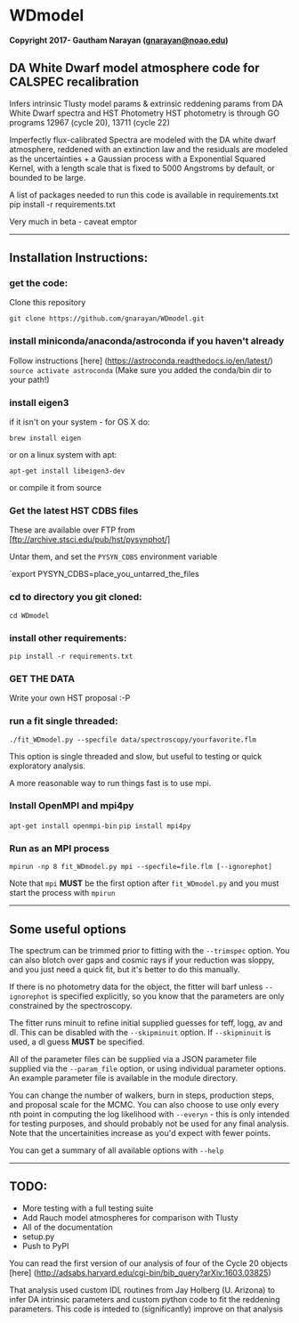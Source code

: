 # WDmodel

__Copyright 2017- Gautham Narayan (gnarayan@noao.edu)__

## DA White Dwarf model atmosphere code for CALSPEC recalibration

Infers intrinsic Tlusty model params & extrinsic reddening params from DA White
Dwarf spectra and HST Photometry HST photometry is through GO programs 12967
(cycle 20),  13711 (cycle 22)

Imperfectly flux-calibrated Spectra are modeled with the DA white dwarf
atmosphere, reddened with an extinction law and the residuals are modeled as
the uncertainties + a Gaussian process with a Exponential Squared Kernel, with
a length scale that is fixed to 5000 Angstroms by default, or bounded to be
large.

A list of packages needed to run this code is available in requirements.txt
pip install -r requirements.txt

Very much in beta - caveat emptor

______

## Installation Instructions:

### get the code:
Clone this repository

`git clone https://github.com/gnarayan/WDmodel.git`

### install miniconda/anaconda/astroconda if you haven't already
Follow instructions [here] (https://astroconda.readthedocs.io/en/latest/)
`source activate astroconda`
(Make sure you added the conda/bin dir to your path!)

### install eigen3
if it isn't on your system - for OS X do:

`brew install eigen`

or on a linux system with apt:

`apt-get install libeigen3-dev`

or compile it from source

### Get the latest HST CDBS files
These are available over FTP from [ftp://archive.stsci.edu/pub/hst/pysynphot/]

Untar them, and set the `PYSYN_CDBS` environment variable

`export PYSYN_CDBS=place_you_untarred_the_files


### cd to directory you git cloned:
`cd WDmodel`

### install other requirements:
`pip install -r requirements.txt`

### GET THE DATA
Write your own HST proposal :-P

### run a fit single threaded:
`./fit_WDmodel.py --specfile data/spectroscopy/yourfavorite.flm`

This option is single threaded and slow, but useful to testing or quick
exploratory analysis.

A more reasonable way to run things fast is to use mpi.

### Install OpenMPI and mpi4py
`apt-get install openmpi-bin`
`pip install mpi4py`


### Run as an MPI process
`mpirun -np 8 fit_WDmodel.py mpi --specfile=file.flm [--ignorephot]`

Note that `mpi` __MUST__ be the first option after `fit_WDmodel.py` and you
must start the process with `mpirun`

______

## Some useful options

The spectrum can be trimmed prior to fitting with the `--trimspec` option. You
can also blotch over gaps and cosmic rays if your reduction was sloppy, and you
just need a quick fit, but it's better to do this manually.

If there is no photometry data for the object, the fitter will barf unless
`--ignorephot` is specified explicitly, so you know that the parameters are
only constrained by the spectroscopy.

The fitter runs minuit to refine initial supplied guesses for teff, logg, av
and dl. This can be disabled with the `--skipminuit` option. If `--skipminuit` is
used, a dl guess __MUST__ be specified.

All of the parameter files can be supplied via a JSON parameter file supplied
via the `--param_file` option, or using individual parameter options. An example
parameter file is available in the module directory.

You can change the number of walkers, burn in steps, production steps, and
proposal scale for the MCMC. You can also choose to use only every nth point in
computing the log likelihood with `--everyn` - this is only intended for
testing purposes, and should probably not be used for any final analysis. Note
that the uncertainities increase as you'd expect with fewer points.

You can get a summary of all available options with `--help`
______

## TODO:
* More testing with a full testing suite
* Add Rauch model atmospheres for comparison with Tlusty
* All of the documentation
* setup.py
* Push to PyPI


You can read the first version of our analysis of four of the Cycle 20 objects
[here] (http://adsabs.harvard.edu/cgi-bin/bib_query?arXiv:1603.03825)

That analysis used custom IDL routines from Jay Holberg (U. Arizona) to infer
DA intrinsic parameters and custom python code to fit the reddening parameters.
This code is inteded to (significantly) improve on that analysis
